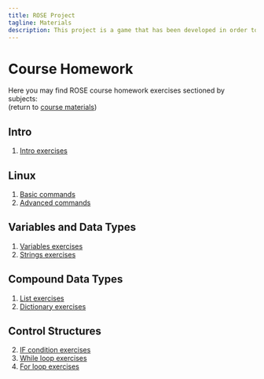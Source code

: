 ```yaml
---
title: ROSE Project
tagline: Materials
description: This project is a game that has been developed in order to help teach kids Python
---
```


# Course Homework

Here you may find ROSE course homework exercises sectioned by subjects:  
(return to [course materials](materials.md))

## Intro

1. [Intro exercises](course_materials/exercises/00_Intro/homework.md)

## Linux

1. [Basic commands](course_materials/exercises/01_Linux/homework_1.md)
2. [Advanced commands](course_materials/exercises/01_Linux/homework_2.md)

## Variables and Data Types

1. [Variables exercises](course_materials/exercises/03_Variables_and_datatypes/homework_variables.md)
2. [Strings exercises](course_materials/exercises/03_Variables_and_datatypes/homework_strings.md)

## Compound Data Types

1. [List exercises](course_materials/exercises/04_Compound_data_types/homework_list.md)
2. [Dictionary exercises](course_materials/exercises/04_Compound_data_types/homework_dictionary.md)

## Control Structures

2. [IF condition exercises](course_materials/exercises/05_Control_structures/homework_if.md)
3. [While loop exercises](course_materials/exercises/05_Control_structures/homework_while.md)
4. [For loop exercises](course_materials/exercises/05_Control_structures/homework_for.md)